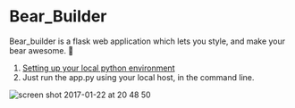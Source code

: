 # Bear_Builder
Bear_builder is a flask web application which lets you style, and make your bear awesome. 🐻

1. [Setting up your local python environment](https://www.tutorialspoint.com/python/python_environment.htm)
2. Just run the app.py using your local host, in the command line.

![screen shot 2017-01-22 at 20 48 50](https://cloud.githubusercontent.com/assets/9334646/22185350/416a1550-e0e4-11e6-8592-6350bcee500b.png)

